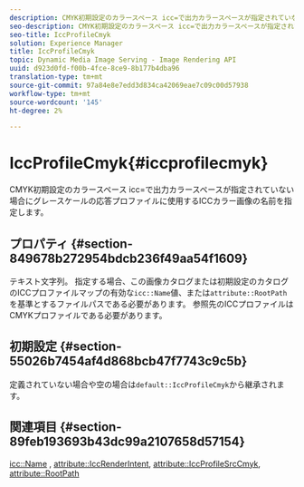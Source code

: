 ```yaml
---
description: CMYK初期設定のカラースペース icc=で出力カラースペースが指定されていない場合にグレースケールの応答プロファイルに使用するICCカラー画像の名前を指定します。
seo-description: CMYK初期設定のカラースペース icc=で出力カラースペースが指定されていない場合にグレースケールの応答プロファイルに使用するICCカラー画像の名前を指定します。
seo-title: IccProfileCmyk
solution: Experience Manager
title: IccProfileCmyk
topic: Dynamic Media Image Serving - Image Rendering API
uuid: d923d0fd-f00b-4fce-8ce9-8b177b4dba96
translation-type: tm+mt
source-git-commit: 97a84e8e7edd3d834ca42069eae7c09c00d57938
workflow-type: tm+mt
source-wordcount: '145'
ht-degree: 2%

---
```



# IccProfileCmyk{#iccprofilecmyk}

CMYK初期設定のカラースペース icc=で出力カラースペースが指定されていない場合にグレースケールの応答プロファイルに使用するICCカラー画像の名前を指定します。

## プロパティ {#section-849678b272954bdcb236f49aa54f1609}

テキスト文字列。 指定する場合、この画像カタログまたは初期設定のカタログのICCプロファイルマップの有効な`icc::Name`値、または`attribute::RootPath`を基準とするファイルパスである必要があります。 参照先のICCプロファイルはCMYKプロファイルである必要があります。

## 初期設定 {#section-55026b7454af4d868bcb47f7743c9c5b}

定義されていない場合や空の場合は`default::IccProfileCmyk`から継承されます。

## 関連項目 {#section-89feb193693b43dc99a2107658d57154}

[icc::Name](../../../../../ir-api/material-cat/image-rendering-api-ref/c-ir-material-catalog/c-ir-icc-profile-map-reference/r-ir-name-icc.md#reference-7a293ede360e433782575f8f6a562ac2) ,  [attribute::IccRenderIntent](../../../../../ir-api/material-cat/image-rendering-api-ref/c-ir-material-catalog/c-ir-attributes-reference/r-ir-iccrenderintent.md#reference-3b80b7a4c25545a593c5076f318b5c40),  [attribute::IccProfileSrcCmyk](../../../../../ir-api/material-cat/image-rendering-api-ref/c-ir-material-catalog/c-ir-attributes-reference/r-ir-iccprofilesrccmyk.md#reference-0256cae955404ebc92d5d0d1fa095ea2),  [attribute::RootPath](../../../../../ir-api/material-cat/image-rendering-api-ref/c-ir-material-catalog/c-ir-attributes-reference/r-ir-rootpath.md#reference-a4d7c96b62e14fcbad1740c702f160f3)

